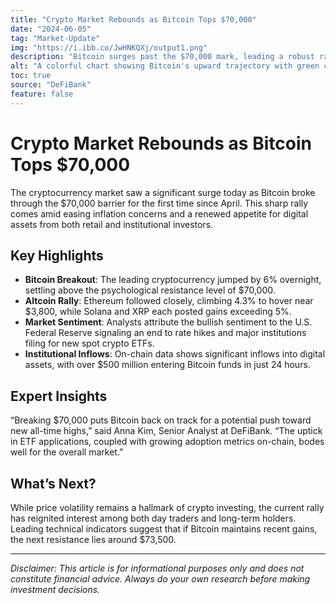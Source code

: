 ```yaml
---
title: "Crypto Market Rebounds as Bitcoin Tops $70,000"
date: "2024-06-05"
tag: "Market-Update"
img: "https://i.ibb.co/JwHNKQXj/output1.png"
description: "Bitcoin surges past the $70,000 mark, leading a robust rally in the cryptocurrency market and signaling renewed investor optimism."
alt: "A colorful chart showing Bitcoin's upward trajectory with green candlesticks."
toc: true
source: "DeFiBank"
feature: false
---
```


# Crypto Market Rebounds as Bitcoin Tops $70,000

The cryptocurrency market saw a significant surge today as Bitcoin broke through the $70,000 barrier for the first time since April. This sharp rally comes amid easing inflation concerns and a renewed appetite for digital assets from both retail and institutional investors.

## Key Highlights

- **Bitcoin Breakout**: The leading cryptocurrency jumped by 6% overnight, settling above the psychological resistance level of $70,000.
- **Altcoin Rally**: Ethereum followed closely, climbing 4.3% to hover near $3,800, while Solana and XRP each posted gains exceeding 5%.
- **Market Sentiment**: Analysts attribute the bullish sentiment to the U.S. Federal Reserve signaling an end to rate hikes and major institutions filing for new spot crypto ETFs.
- **Institutional Inflows**: On-chain data shows significant inflows into digital assets, with over $500 million entering Bitcoin funds in just 24 hours.

## Expert Insights

“Breaking $70,000 puts Bitcoin back on track for a potential push toward new all-time highs,” said Anna Kim, Senior Analyst at DeFiBank. “The uptick in ETF applications, coupled with growing adoption metrics on-chain, bodes well for the overall market.”

## What’s Next?

While price volatility remains a hallmark of crypto investing, the current rally has reignited interest among both day traders and long-term holders. Leading technical indicators suggest that if Bitcoin maintains recent gains, the next resistance lies around $73,500.

---

*Disclaimer: This article is for informational purposes only and does not constitute financial advice. Always do your own research before making investment decisions.*